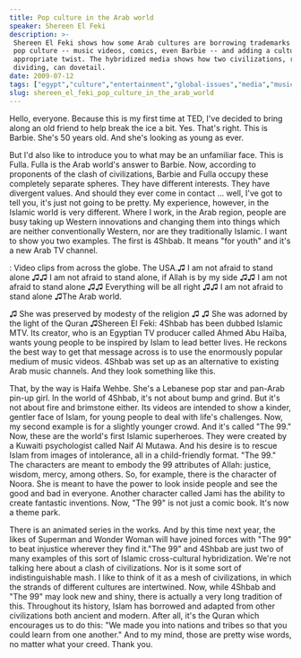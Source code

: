 ```yaml
---
title: Pop culture in the Arab world
speaker: Shereen El Feki
description: >-
 Shereen El Feki shows how some Arab cultures are borrowing trademarks of Western
 pop culture -- music videos, comics, even Barbie -- and adding a culturally
 appropriate twist. The hybridized media shows how two civilizations, rather than
 dividing, can dovetail.
date: 2009-07-12
tags: ["egypt","culture","entertainment","global-issues","media","music"]
slug: shereen_el_feki_pop_culture_in_the_arab_world
---
```


Hello, everyone. Because this is my first time at TED, I've decided to bring along an old
friend to help break the ice a bit. Yes. That's right. This is Barbie. She's 50 years old.
And she's looking as young as ever. 

But I'd also like to introduce you to what may be an unfamiliar face. This is Fulla. Fulla
is the Arab world's answer to Barbie. Now, according to proponents of the clash of
civilizations, Barbie and Fulla occupy these completely separate spheres. They have
different interests. They have divergent values. And should they ever come in contact ...
well, I've got to tell you, it's just not going to be pretty. My experience, however, in
the Islamic world is very different. Where I work, in the Arab region, people are busy
taking up Western innovations and changing them into things which are neither
conventionally Western, nor are they traditionally Islamic. I want to show you two
examples. The first is 4Shbab. It means "for youth" and it's a new Arab TV
channel.

: Video clips from across the globe. The USA.♫ I am not afraid to stand alone ♫♫ I am not
afraid to stand alone, if Allah is by my side ♫♫ I am not afraid to stand alone ♫♫
Everything will be all right ♫♫ I am not afraid to stand alone ♫The Arab
world.

♫ She was preserved by modesty of the religion ♫ ♫ She was adorned by the light of the
Quran ♫Shereen El Feki: 4Shbab has been dubbed Islamic MTV. Its creator, who is an
Egyptian TV producer called Ahmed Abu Haïba, wants young people to be inspired by Islam to
lead better lives. He reckons the best way to get that message across is to use the
enormously popular medium of music videos. 4Shbab was set up as an alternative to existing
Arab music channels. And they look something like this. 

That, by the way is Haifa Wehbe. She's a Lebanese pop star and pan-Arab pin-up girl. In
the world of 4Shbab, it's not about bump and grind. But it's not about fire and brimstone
either. Its videos are intended to show a kinder, gentler face of Islam, for young people
to deal with life's challenges. Now, my second example is for a slightly younger crowd. And
it's called "The 99." Now, these are the world's first Islamic superheroes. They were
created by a Kuwaiti psychologist called Naif Al Mutawa. And his desire is to rescue Islam
from images of intolerance, all in a child-friendly format. "The 99." The characters are
meant to embody the 99 attributes of Allah: justice, wisdom, mercy, among others. So, for
example, there is the character of Noora. She is meant to have the power to look inside
people and see the good and bad in everyone. Another character called Jami has the ability
to create fantastic inventions. Now, "The 99" is not just a comic book. It's now a theme
park.

There is an animated series in the works. And by this time next year, the likes of
Superman and Wonder Woman will have joined forces with "The 99" to beat injustice wherever
they find it."The 99" and 4Shbab are just two of many examples of this sort of Islamic
cross-cultural hybridization. We're not talking here about a clash of civilizations. Nor
is it some sort of indistinguishable mash. I like to think of it as a mesh of
civilizations, in which the strands of different cultures are intertwined. Now, while
4Shbab and "The 99" may look new and shiny, there is actually a very long tradition of
this. Throughout its history, Islam has borrowed and adapted from other civilizations both
ancient and modern. After all, it's the Quran which encourages us to do this: "We made you
into nations and tribes so that you could learn from one another." And to my mind, those
are pretty wise words, no matter what your creed. Thank you.

<!--
ad_duration=3.33
event="TEDGlobal 2009"
external_start_time=0
intro_duration=11.82
is_subtitle_required="False"
is_talk_featured="True"
language="en"
language_swap="False"
native_language="en"
number_of_related_talks=6
number_of_speakers=1
number_of_subtitled_videos=32
number_of_tags=6
number_of_talk_download_languages=34
number_of_talk_more_resources=0
number_of_talk_recommendations=0
number_of_talks_take_actions=0
post_ad_duration=0.83
published_timestamp="2009-12-11 07:56:00"
recording_date="2009-07-12"
speaker_description="Arab sexuality expert"
speaker_is_published=1
speaker_name="Shereen El Feki"
talk_name="Pop culture in the Arab world"
talks_tags=["egypt","culture","entertainment","global-issues","media","music"]
url_photo_speaker="https://pe.tedcdn.com/images/ted/102834_254x191.jpg"
url_photo_talk="https://pe.tedcdn.com/images/ted/126511_800x600.jpg"
url_webpage="https://www.ted.com/talks/shereen_el_feki_pop_culture_in_the_arab_world"
video_type_name="TED Stage Talk"
-->